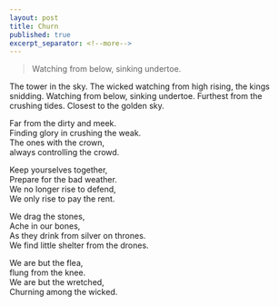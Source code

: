 ```yaml
---
layout: post
title: Churn
published: true
excerpt_separator: <!--more-->
---
```


> Watching from below, sinking undertoe.

The tower in the sky.
The wicked watching from high rising, the kings snidding.
Watching from below, sinking undertoe.
Furthest from the crushing tides.
Closest to the golden sky.

<!--more-->


Far from the dirty and meek.<br>
Finding glory in crushing the weak.<br>
The ones with the crown,<br>
always controlling the crowd.<br>

Keep yourselves together,<br>
Prepare for the bad weather.<br>
We no longer rise to defend,<br>
We only rise to pay the rent.<br>

We drag the stones,<br>
Ache in our bones,<br>
As they drink from silver on thrones.<br>
We find little shelter from the drones.<br>

We are but the flea,<br>
flung from the knee.<br>
We are but the wretched,<br>
Churning among the wicked.


<!--- //IMAGE IN POST, KEEPING AS AN EXAMPLE// ![_config.yml]({{ site.baseurl }}/images/config.png) --->
